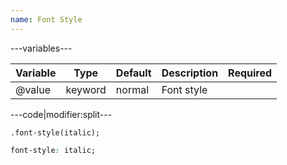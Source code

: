 ```yaml
---
name: Font Style
---
```


---variables---

| Variable | Type | Default | Description | Required |
| -- | -- | -- | -- | -- |
| @value | keyword | normal | Font style ||

---code|modifier:split---

```less
.font-style(italic);
```

```css
font-style: italic;
```